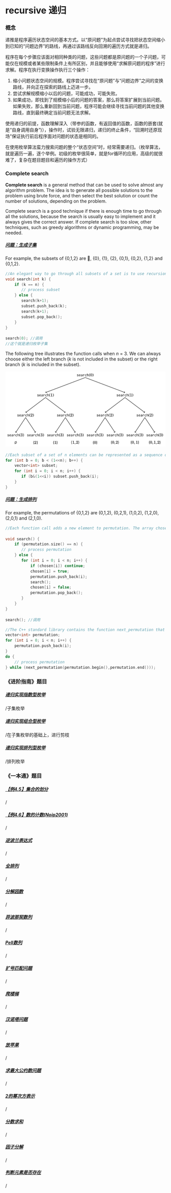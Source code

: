 # recursive 递归

### 概念

递推是程序遍历状态空间的基本方式。以“原问题”为起点尝试寻找把状态空间缩小到已知的“问题边界”的路线，再通过该路线反向回溯的遍历方式就是递归。

程序在每个步骤应该面对相同种类的问题，这些问题都是原问题的一个子问题，可能仅在规模或者某些限制条件上有所区别，并且能够使用“求解原问题的程序”进行求解。程序在执行变换操作执行三个操作：

1. 缩小问题状态空间的规模。程序尝试寻找在“原问题”与“问题边界”之间的变换路线，并向正在探索的路线上迈进一步。
2. 尝试求解规模缩小以后的问题，可能成功，可能失败。
3. 如果成功，即找到了规模缩小后的问题的答案，那么将答案扩展到当前问题。如果失败，那么重新回到当前问题，程序可能会继续寻找当前问题的其他变换路线，直到最终确定当前问题无法求解。



使用递归的前提，函数理解深入（带参的函数，有返回值的函数，函数的嵌套(就是“自身调用自身”)），操作时，试验无限递归，递归的终止条件，“回溯时还原现场”保证执行前后程序面对问题的状态是相同的。

在使用枚举算法蛮力搜索问题的整个“状态空间”时，经常需要递归。（枚举算法，就是遍历一遍，逐个举例。初级的枚举很简单，就是for循环的应用，高级的就很难了，复杂在题目题目和遍历的操作方式）

### Complete search

**Complete search** is a general method that can be used to solve almost any algorithm problem. The idea is to generate all possible solutions to the problem using brute force, and then select the best solution or count the number of solutions, depending on the problem.

Complete search is a good technique if there is enough time to go through all the solutions, because the search is usually easy to implement and it always gives the correct answer. If complete search is too slow, other techniques, such as greedy algorithms or dynamic programming, may be needed.

##### [问题：生成子集]()

For example, the subsets of {0,1,2} are 􏰀, {0}, {1}, {2}, {0,1}, {0,2}, {1,2} and {0,1,2}.

```cpp
//An elegant way to go through all subsets of a set is to use recursion
void search(int k) {
    if (k == n) {
       // process subset
    } else {
       search(k+1);
       subset.push_back(k);
       search(k+1);
       subset.pop_back();
	} 
}

search(0); //调用
//这个就是递归枚举子集
```



The following tree illustrates the function calls when *n* = 3. We can always choose either the left branch (*k* is not included in the subset) or the right branch (*k* is included in the subset).



<center>

![](../media/image-20210125152214071.png)

</center>



```cpp
//Each subset of a set of n elements can be represented as a sequence of n bits, which corresponds to an integer between 0...2n −1. The ones in the bit sequence indicate which elements are included in the subset.
for (int b = 0; b < (1<<n); b++) {
    vector<int> subset;
    for (int i = 0; i < n; i++) {
       if (b&(1<<i)) subset.push_back(i);
    }
}
```



##### [问题：生成排列]()

For example, the permutations of {0,1,2} are (0,1,2), (0,2,1), (1,0,2), (1,2,0), (2,0,1) and (2,1,0).

```cpp
//Each function call adds a new element to permutation. The array chosen indicates which elements are already included in the permutation. If the size of permutation equals the size of the set, a permutation has been generated.

void search() {
    if (permutation.size() == n) {
       // process permutation
    } else {
       for (int i = 0; i < n; i++) {
           if (chosen[i]) continue;
           chosen[i] = true;
           permutation.push_back(i);
           search();
           chosen[i] = false;
           permutation.pop_back();
       }
	} 
}

search(); //调用
```

```cpp
//The C++ standard library contains the function next_permutation that can be used for this
vector<int> permutation;
for (int i = 0; i < n; i++) {
    permutation.push_back(i);
}
do {
    // process permutation
} while (next_permutation(permutation.begin(),permutation.end()));
```



### 《进阶指南》题目

##### [递归实现指数型枚举](https://www.acwing.com/problem/content/94/)

/子集枚举

##### [递归实现组合型枚举](https://www.acwing.com/problem/content/95/)

/在子集枚举的基础上，进行剪枝

##### [递归实现排列型枚举](https://www.acwing.com/problem/content/96/)

/排列枚举



### 《一本通》题目

##### [【例4.5】集合的划分](http://ybt.ssoier.cn:8088/problem_show.php?pid=1315)

/

##### [【例4.6】数的计数(Noip2001)](http://ybt.ssoier.cn:8088/problem_show.php?pid=1316)

/

##### [逆波兰表达式](http://ybt.ssoier.cn:8088/problem_show.php?pid=1198)

/

##### [全排列](http://ybt.ssoier.cn:8088/problem_show.php?pid=1199)

/

##### [分解因数](http://ybt.ssoier.cn:8088/problem_show.php?pid=1200)

/

##### [菲波那契数列](http://ybt.ssoier.cn:8088/problem_show.php?pid=1201)

/

##### [Pell数列](http://ybt.ssoier.cn:8088/problem_show.php?pid=1202)

/

##### [扩号匹配问题](http://ybt.ssoier.cn:8088/problem_show.php?pid=1203)

/

##### [爬楼梯](http://ybt.ssoier.cn:8088/problem_show.php?pid=1204)

/

##### [汉诺塔问题](http://ybt.ssoier.cn:8088/problem_show.php?pid=1205)

/

##### [放苹果](http://ybt.ssoier.cn:8088/problem_show.php?pid=1206)

/

##### [求最大公约数问题](http://ybt.ssoier.cn:8088/problem_show.php?pid=1207)

/

##### [2的幂次方表示](http://ybt.ssoier.cn:8088/problem_show.php?pid=1208)

/

##### [分数求和](http://ybt.ssoier.cn:8088/problem_show.php?pid=1209)

/

##### [因子分解](http://ybt.ssoier.cn:8088/problem_show.php?pid=1210)

/

##### [判断元素是否存在](http://ybt.ssoier.cn:8088/problem_show.php?pid=1211)

/